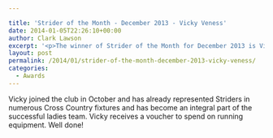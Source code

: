 ```yaml
---

title: 'Strider of the Month - December 2013 - Vicky Veness'
date: 2014-01-05T22:26:10+00:00
author: Clark Lawson
excerpt: '<p>The winner of Strider of the Month for December 2013 is Vicky Veness.</p>'
layout: post
permalink: /2014/01/strider-of-the-month-december-2013-vicky-veness/
categories:
  - Awards
---
```

Vicky joined the club in October and has already represented Striders in numerous Cross Country fixtures and has become an integral part of the successful ladies team. Vicky receives a voucher to spend on running equipment. Well done!